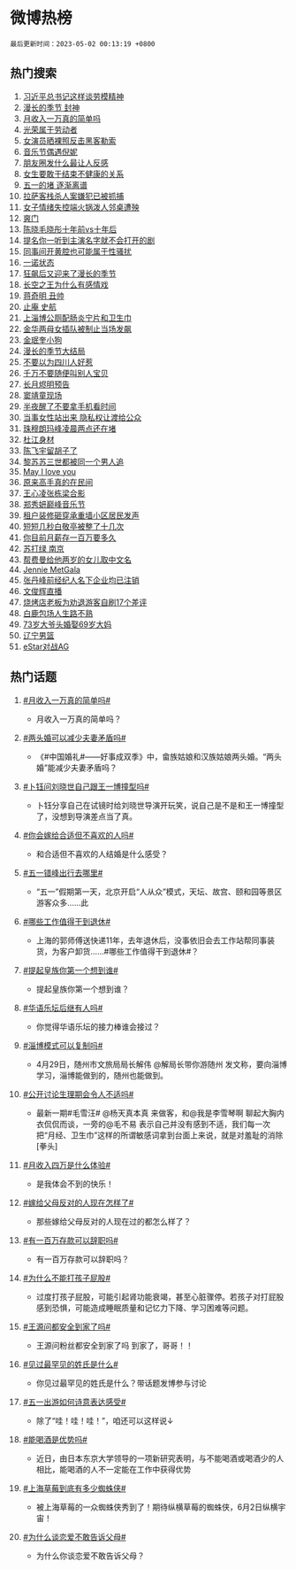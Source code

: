 # 微博热榜

`最后更新时间：2023-05-02 00:13:19 +0800`

## 热门搜索

1. [习近平总书记这样谈劳模精神](https://m.weibo.cn/search?containerid=100103type%3D1%26t%3D10%26q%3D%23%E4%B9%A0%E8%BF%91%E5%B9%B3%E6%80%BB%E4%B9%A6%E8%AE%B0%E8%BF%99%E6%A0%B7%E8%B0%88%E5%8A%B3%E6%A8%A1%E7%B2%BE%E7%A5%9E%23&stream_entry_id=51&isnewpage=1&extparam=seat%3D1%26filter_type%3Drealtimehot%26dgr%3D0%26pos%3D0%26c_type%3D51%26stream_entry_id%3D51%26cate%3D10103%26display_time%3D1682957596%26pre_seqid%3D1682957596638027223158&luicode=10000011&lfid=106003type%253D25%2526t%253D3%2526disable_hot%253D1%2526filter_type%253Drealtimehot)
1. [漫长的季节 封神](https://m.weibo.cn/search?containerid=100103type%3D1%26t%3D10%26q%3D%E6%BC%AB%E9%95%BF%E7%9A%84%E5%AD%A3%E8%8A%82+%E5%B0%81%E7%A5%9E&stream_entry_id=31&isnewpage=1&extparam=seat%3D1%26pos%3D0%26filter_type%3Drealtimehot%26lcate%3D5001%26stream_entry_id%3D31%26q%3D%25E6%25BC%25AB%25E9%2595%25BF%25E7%259A%2584%25E5%25AD%25A3%25E8%258A%2582%2520%25E5%25B0%2581%25E7%25A5%259E%26dgr%3D0%26band_rank%3D1%26flag%3D16%26c_type%3D31%26realpos%3D1%26cate%3D5001%26display_time%3D1682957596%26pre_seqid%3D1682957596638027223158&luicode=10000011&lfid=106003type%253D25%2526t%253D3%2526disable_hot%253D1%2526filter_type%253Drealtimehot)
1. [月收入一万真的简单吗](https://m.weibo.cn/search?containerid=100103type%3D1%26t%3D10%26q%3D%23%E6%9C%88%E6%94%B6%E5%85%A5%E4%B8%80%E4%B8%87%E7%9C%9F%E7%9A%84%E7%AE%80%E5%8D%95%E5%90%97%23&stream_entry_id=31&isnewpage=1&extparam=seat%3D1%26pos%3D1%26filter_type%3Drealtimehot%26lcate%3D5001%26stream_entry_id%3D31%26q%3D%2523%25E6%259C%2588%25E6%2594%25B6%25E5%2585%25A5%25E4%25B8%2580%25E4%25B8%2587%25E7%259C%259F%25E7%259A%2584%25E7%25AE%2580%25E5%258D%2595%25E5%2590%2597%2523%26dgr%3D0%26band_rank%3D2%26flag%3D2%26c_type%3D31%26realpos%3D2%26cate%3D5001%26display_time%3D1682957596%26pre_seqid%3D1682957596638027223158&luicode=10000011&lfid=106003type%253D25%2526t%253D3%2526disable_hot%253D1%2526filter_type%253Drealtimehot)
1. [光荣属于劳动者](https://m.weibo.cn/search?containerid=100103type%3D1%26t%3D10%26q%3D%23%E5%85%89%E8%8D%A3%E5%B1%9E%E4%BA%8E%E5%8A%B3%E5%8A%A8%E8%80%85%23&stream_entry_id=31&isnewpage=1&extparam=seat%3D1%26pos%3D2%26filter_type%3Drealtimehot%26lcate%3D5001%26stream_entry_id%3D31%26q%3D%2523%25E5%2585%2589%25E8%258D%25A3%25E5%25B1%259E%25E4%25BA%258E%25E5%258A%25B3%25E5%258A%25A8%25E8%2580%2585%2523%26dgr%3D0%26band_rank%3D3%26flag%3D0%26c_type%3D31%26realpos%3D3%26cate%3D5001%26display_time%3D1682957596%26pre_seqid%3D1682957596638027223158&luicode=10000011&lfid=106003type%253D25%2526t%253D3%2526disable_hot%253D1%2526filter_type%253Drealtimehot)
1. [女演员晒裸照反击黑客勒索](https://m.weibo.cn/search?containerid=100103type%3D1%26t%3D10%26q%3D%23%E5%A5%B3%E6%BC%94%E5%91%98%E6%99%92%E8%A3%B8%E7%85%A7%E5%8F%8D%E5%87%BB%E9%BB%91%E5%AE%A2%E5%8B%92%E7%B4%A2%23&stream_entry_id=31&isnewpage=1&extparam=seat%3D1%26pos%3D3%26filter_type%3Drealtimehot%26lcate%3D5001%26stream_entry_id%3D31%26q%3D%2523%25E5%25A5%25B3%25E6%25BC%2594%25E5%2591%2598%25E6%2599%2592%25E8%25A3%25B8%25E7%2585%25A7%25E5%258F%258D%25E5%2587%25BB%25E9%25BB%2591%25E5%25AE%25A2%25E5%258B%2592%25E7%25B4%25A2%2523%26dgr%3D0%26band_rank%3D4%26flag%3D16%26c_type%3D31%26realpos%3D4%26cate%3D5001%26display_time%3D1682957596%26pre_seqid%3D1682957596638027223158&luicode=10000011&lfid=106003type%253D25%2526t%253D3%2526disable_hot%253D1%2526filter_type%253Drealtimehot)
1. [音乐节偶遇倪妮](https://m.weibo.cn/search?containerid=100103type%3D1%26t%3D10%26q%3D%E9%9F%B3%E4%B9%90%E8%8A%82%E5%81%B6%E9%81%87%E5%80%AA%E5%A6%AE&stream_entry_id=31&isnewpage=1&extparam=seat%3D1%26pos%3D4%26filter_type%3Drealtimehot%26lcate%3D5001%26stream_entry_id%3D31%26q%3D%25E9%259F%25B3%25E4%25B9%2590%25E8%258A%2582%25E5%2581%25B6%25E9%2581%2587%25E5%2580%25AA%25E5%25A6%25AE%26dgr%3D0%26band_rank%3D5%26flag%3D1%26c_type%3D31%26realpos%3D5%26cate%3D5001%26display_time%3D1682957596%26pre_seqid%3D1682957596638027223158&luicode=10000011&lfid=106003type%253D25%2526t%253D3%2526disable_hot%253D1%2526filter_type%253Drealtimehot)
1. [朋友圈发什么最让人反感](https://m.weibo.cn/search?containerid=100103type%3D1%26t%3D10%26q%3D%23%E6%9C%8B%E5%8F%8B%E5%9C%88%E5%8F%91%E4%BB%80%E4%B9%88%E6%9C%80%E8%AE%A9%E4%BA%BA%E5%8F%8D%E6%84%9F%23&stream_entry_id=31&isnewpage=1&extparam=seat%3D1%26pos%3D5%26filter_type%3Drealtimehot%26lcate%3D5001%26stream_entry_id%3D31%26q%3D%2523%25E6%259C%258B%25E5%258F%258B%25E5%259C%2588%25E5%258F%2591%25E4%25BB%2580%25E4%25B9%2588%25E6%259C%2580%25E8%25AE%25A9%25E4%25BA%25BA%25E5%258F%258D%25E6%2584%259F%2523%26dgr%3D0%26band_rank%3D6%26flag%3D0%26c_type%3D31%26realpos%3D6%26cate%3D5001%26display_time%3D1682957596%26pre_seqid%3D1682957596638027223158&luicode=10000011&lfid=106003type%253D25%2526t%253D3%2526disable_hot%253D1%2526filter_type%253Drealtimehot)
1. [女生要敢于结束不健康的关系](https://m.weibo.cn/search?containerid=100103type%3D1%26t%3D10%26q%3D%23%E5%A5%B3%E7%94%9F%E8%A6%81%E6%95%A2%E4%BA%8E%E7%BB%93%E6%9D%9F%E4%B8%8D%E5%81%A5%E5%BA%B7%E7%9A%84%E5%85%B3%E7%B3%BB%23&stream_entry_id=31&isnewpage=1&extparam=seat%3D1%26pos%3D6%26filter_type%3Drealtimehot%26lcate%3D5001%26stream_entry_id%3D31%26q%3D%2523%25E5%25A5%25B3%25E7%2594%259F%25E8%25A6%2581%25E6%2595%25A2%25E4%25BA%258E%25E7%25BB%2593%25E6%259D%259F%25E4%25B8%258D%25E5%2581%25A5%25E5%25BA%25B7%25E7%259A%2584%25E5%2585%25B3%25E7%25B3%25BB%2523%26dgr%3D0%26band_rank%3D7%26flag%3D0%26c_type%3D31%26realpos%3D7%26cate%3D5001%26display_time%3D1682957596%26pre_seqid%3D1682957596638027223158&luicode=10000011&lfid=106003type%253D25%2526t%253D3%2526disable_hot%253D1%2526filter_type%253Drealtimehot)
1. [五一的堵 逐渐离谱](https://m.weibo.cn/search?containerid=100103type%3D1%26t%3D10%26q%3D%E4%BA%94%E4%B8%80%E7%9A%84%E5%A0%B5+%E9%80%90%E6%B8%90%E7%A6%BB%E8%B0%B1&stream_entry_id=31&isnewpage=1&extparam=seat%3D1%26pos%3D7%26filter_type%3Drealtimehot%26lcate%3D5001%26stream_entry_id%3D31%26q%3D%25E4%25BA%2594%25E4%25B8%2580%25E7%259A%2584%25E5%25A0%25B5%2520%25E9%2580%2590%25E6%25B8%2590%25E7%25A6%25BB%25E8%25B0%25B1%26dgr%3D0%26band_rank%3D8%26flag%3D0%26c_type%3D31%26realpos%3D8%26cate%3D5001%26display_time%3D1682957596%26pre_seqid%3D1682957596638027223158&luicode=10000011&lfid=106003type%253D25%2526t%253D3%2526disable_hot%253D1%2526filter_type%253Drealtimehot)
1. [拉萨客栈杀人案嫌犯已被抓捕](https://m.weibo.cn/search?containerid=100103type%3D1%26t%3D10%26q%3D%23%E6%8B%89%E8%90%A8%E5%AE%A2%E6%A0%88%E6%9D%80%E4%BA%BA%E6%A1%88%E5%AB%8C%E7%8A%AF%E5%B7%B2%E8%A2%AB%E6%8A%93%E6%8D%95%23&stream_entry_id=31&isnewpage=1&extparam=seat%3D1%26pos%3D8%26filter_type%3Drealtimehot%26lcate%3D5001%26stream_entry_id%3D31%26q%3D%2523%25E6%258B%2589%25E8%2590%25A8%25E5%25AE%25A2%25E6%25A0%2588%25E6%259D%2580%25E4%25BA%25BA%25E6%25A1%2588%25E5%25AB%258C%25E7%258A%25AF%25E5%25B7%25B2%25E8%25A2%25AB%25E6%258A%2593%25E6%258D%2595%2523%26dgr%3D0%26band_rank%3D9%26flag%3D0%26c_type%3D31%26realpos%3D9%26cate%3D5001%26display_time%3D1682957596%26pre_seqid%3D1682957596638027223158&luicode=10000011&lfid=106003type%253D25%2526t%253D3%2526disable_hot%253D1%2526filter_type%253Drealtimehot)
1. [女子情绪失控端火锅泼人邻桌遭殃](https://m.weibo.cn/search?containerid=100103type%3D1%26t%3D10%26q%3D%23%E5%A5%B3%E5%AD%90%E6%83%85%E7%BB%AA%E5%A4%B1%E6%8E%A7%E7%AB%AF%E7%81%AB%E9%94%85%E6%B3%BC%E4%BA%BA%E9%82%BB%E6%A1%8C%E9%81%AD%E6%AE%83%23&stream_entry_id=31&isnewpage=1&extparam=seat%3D1%26pos%3D9%26filter_type%3Drealtimehot%26lcate%3D5001%26stream_entry_id%3D31%26q%3D%2523%25E5%25A5%25B3%25E5%25AD%2590%25E6%2583%2585%25E7%25BB%25AA%25E5%25A4%25B1%25E6%258E%25A7%25E7%25AB%25AF%25E7%2581%25AB%25E9%2594%2585%25E6%25B3%25BC%25E4%25BA%25BA%25E9%2582%25BB%25E6%25A1%258C%25E9%2581%25AD%25E6%25AE%2583%2523%26dgr%3D0%26band_rank%3D10%26flag%3D0%26c_type%3D31%26realpos%3D10%26cate%3D5001%26display_time%3D1682957596%26pre_seqid%3D1682957596638027223158&luicode=10000011&lfid=106003type%253D25%2526t%253D3%2526disable_hot%253D1%2526filter_type%253Drealtimehot)
1. [爽门](https://m.weibo.cn/search?containerid=100103type%3D1%26t%3D10%26q%3D%E7%88%BD%E9%97%A8&stream_entry_id=31&isnewpage=1&extparam=seat%3D1%26pos%3D10%26filter_type%3Drealtimehot%26lcate%3D5001%26stream_entry_id%3D31%26q%3D%25E7%2588%25BD%25E9%2597%25A8%26dgr%3D0%26band_rank%3D11%26flag%3D2%26c_type%3D31%26realpos%3D11%26cate%3D5001%26display_time%3D1682957596%26pre_seqid%3D1682957596638027223158&luicode=10000011&lfid=106003type%253D25%2526t%253D3%2526disable_hot%253D1%2526filter_type%253Drealtimehot)
1. [陈晓毛晓彤十年前vs十年后](https://m.weibo.cn/search?containerid=100103type%3D1%26t%3D10%26q%3D%23%E9%99%88%E6%99%93%E6%AF%9B%E6%99%93%E5%BD%A4%E5%8D%81%E5%B9%B4%E5%89%8Dvs%E5%8D%81%E5%B9%B4%E5%90%8E%23&stream_entry_id=31&isnewpage=1&extparam=seat%3D1%26pos%3D11%26filter_type%3Drealtimehot%26lcate%3D5001%26stream_entry_id%3D31%26q%3D%2523%25E9%2599%2588%25E6%2599%2593%25E6%25AF%259B%25E6%2599%2593%25E5%25BD%25A4%25E5%258D%2581%25E5%25B9%25B4%25E5%2589%258Dvs%25E5%258D%2581%25E5%25B9%25B4%25E5%2590%258E%2523%26dgr%3D0%26band_rank%3D12%26flag%3D2%26c_type%3D31%26realpos%3D12%26cate%3D5001%26display_time%3D1682957596%26pre_seqid%3D1682957596638027223158&luicode=10000011&lfid=106003type%253D25%2526t%253D3%2526disable_hot%253D1%2526filter_type%253Drealtimehot)
1. [提名你一听到主演名字就不会打开的剧](https://m.weibo.cn/search?containerid=100103type%3D1%26t%3D10%26q%3D%23%E6%8F%90%E5%90%8D%E4%BD%A0%E4%B8%80%E5%90%AC%E5%88%B0%E4%B8%BB%E6%BC%94%E5%90%8D%E5%AD%97%E5%B0%B1%E4%B8%8D%E4%BC%9A%E6%89%93%E5%BC%80%E7%9A%84%E5%89%A7%23&stream_entry_id=31&isnewpage=1&extparam=seat%3D1%26pos%3D12%26filter_type%3Drealtimehot%26lcate%3D5001%26stream_entry_id%3D31%26q%3D%2523%25E6%258F%2590%25E5%2590%258D%25E4%25BD%25A0%25E4%25B8%2580%25E5%2590%25AC%25E5%2588%25B0%25E4%25B8%25BB%25E6%25BC%2594%25E5%2590%258D%25E5%25AD%2597%25E5%25B0%25B1%25E4%25B8%258D%25E4%25BC%259A%25E6%2589%2593%25E5%25BC%2580%25E7%259A%2584%25E5%2589%25A7%2523%26dgr%3D0%26band_rank%3D13%26flag%3D0%26c_type%3D31%26realpos%3D13%26cate%3D5001%26display_time%3D1682957596%26pre_seqid%3D1682957596638027223158&luicode=10000011&lfid=106003type%253D25%2526t%253D3%2526disable_hot%253D1%2526filter_type%253Drealtimehot)
1. [同事间开黄腔也可能属于性骚扰](https://m.weibo.cn/search?containerid=100103type%3D1%26t%3D10%26q%3D%23%E5%90%8C%E4%BA%8B%E9%97%B4%E5%BC%80%E9%BB%84%E8%85%94%E4%B9%9F%E5%8F%AF%E8%83%BD%E5%B1%9E%E4%BA%8E%E6%80%A7%E9%AA%9A%E6%89%B0%23&stream_entry_id=31&isnewpage=1&extparam=seat%3D1%26pos%3D13%26filter_type%3Drealtimehot%26lcate%3D5001%26stream_entry_id%3D31%26q%3D%2523%25E5%2590%258C%25E4%25BA%258B%25E9%2597%25B4%25E5%25BC%2580%25E9%25BB%2584%25E8%2585%2594%25E4%25B9%259F%25E5%258F%25AF%25E8%2583%25BD%25E5%25B1%259E%25E4%25BA%258E%25E6%2580%25A7%25E9%25AA%259A%25E6%2589%25B0%2523%26dgr%3D0%26band_rank%3D14%26flag%3D1%26c_type%3D31%26realpos%3D14%26cate%3D5001%26display_time%3D1682957596%26pre_seqid%3D1682957596638027223158&luicode=10000011&lfid=106003type%253D25%2526t%253D3%2526disable_hot%253D1%2526filter_type%253Drealtimehot)
1. [一诺状态](https://m.weibo.cn/search?containerid=100103type%3D1%26t%3D10%26q%3D%E4%B8%80%E8%AF%BA%E7%8A%B6%E6%80%81&stream_entry_id=31&isnewpage=1&extparam=seat%3D1%26pos%3D14%26filter_type%3Drealtimehot%26lcate%3D5001%26stream_entry_id%3D31%26q%3D%25E4%25B8%2580%25E8%25AF%25BA%25E7%258A%25B6%25E6%2580%2581%26dgr%3D0%26band_rank%3D15%26flag%3D1%26c_type%3D31%26realpos%3D15%26cate%3D5001%26display_time%3D1682957596%26pre_seqid%3D1682957596638027223158&luicode=10000011&lfid=106003type%253D25%2526t%253D3%2526disable_hot%253D1%2526filter_type%253Drealtimehot)
1. [狂飙后又迎来了漫长的季节](https://m.weibo.cn/search?containerid=100103type%3D1%26t%3D10%26q%3D%E7%8B%82%E9%A3%99%E5%90%8E%E5%8F%88%E8%BF%8E%E6%9D%A5%E4%BA%86%E6%BC%AB%E9%95%BF%E7%9A%84%E5%AD%A3%E8%8A%82&stream_entry_id=31&isnewpage=1&extparam=seat%3D1%26pos%3D15%26filter_type%3Drealtimehot%26lcate%3D5001%26stream_entry_id%3D31%26q%3D%25E7%258B%2582%25E9%25A3%2599%25E5%2590%258E%25E5%258F%2588%25E8%25BF%258E%25E6%259D%25A5%25E4%25BA%2586%25E6%25BC%25AB%25E9%2595%25BF%25E7%259A%2584%25E5%25AD%25A3%25E8%258A%2582%26dgr%3D0%26band_rank%3D16%26flag%3D0%26c_type%3D31%26realpos%3D16%26cate%3D5001%26display_time%3D1682957596%26pre_seqid%3D1682957596638027223158&luicode=10000011&lfid=106003type%253D25%2526t%253D3%2526disable_hot%253D1%2526filter_type%253Drealtimehot)
1. [长空之王为什么有感情戏](https://m.weibo.cn/search?containerid=100103type%3D1%26t%3D10%26q%3D%E9%95%BF%E7%A9%BA%E4%B9%8B%E7%8E%8B%E4%B8%BA%E4%BB%80%E4%B9%88%E6%9C%89%E6%84%9F%E6%83%85%E6%88%8F&stream_entry_id=31&isnewpage=1&extparam=seat%3D1%26pos%3D16%26filter_type%3Drealtimehot%26lcate%3D5001%26stream_entry_id%3D31%26q%3D%25E9%2595%25BF%25E7%25A9%25BA%25E4%25B9%258B%25E7%258E%258B%25E4%25B8%25BA%25E4%25BB%2580%25E4%25B9%2588%25E6%259C%2589%25E6%2584%259F%25E6%2583%2585%25E6%2588%258F%26dgr%3D0%26band_rank%3D17%26flag%3D1%26c_type%3D31%26realpos%3D17%26cate%3D5001%26display_time%3D1682957596%26pre_seqid%3D1682957596638027223158&luicode=10000011&lfid=106003type%253D25%2526t%253D3%2526disable_hot%253D1%2526filter_type%253Drealtimehot)
1. [蒋奇明 丑帅](https://m.weibo.cn/search?containerid=100103type%3D1%26t%3D10%26q%3D%E8%92%8B%E5%A5%87%E6%98%8E+%E4%B8%91%E5%B8%85&stream_entry_id=31&isnewpage=1&extparam=seat%3D1%26pos%3D17%26filter_type%3Drealtimehot%26lcate%3D5001%26stream_entry_id%3D31%26q%3D%25E8%2592%258B%25E5%25A5%2587%25E6%2598%258E%2520%25E4%25B8%2591%25E5%25B8%2585%26dgr%3D0%26band_rank%3D18%26flag%3D0%26c_type%3D31%26realpos%3D18%26cate%3D5001%26display_time%3D1682957596%26pre_seqid%3D1682957596638027223158&luicode=10000011&lfid=106003type%253D25%2526t%253D3%2526disable_hot%253D1%2526filter_type%253Drealtimehot)
1. [止庵 史航](https://m.weibo.cn/search?containerid=100103type%3D1%26t%3D10%26q%3D%E6%AD%A2%E5%BA%B5+%E5%8F%B2%E8%88%AA&stream_entry_id=31&isnewpage=1&extparam=seat%3D1%26pos%3D18%26filter_type%3Drealtimehot%26lcate%3D5001%26stream_entry_id%3D31%26q%3D%25E6%25AD%25A2%25E5%25BA%25B5%2520%25E5%258F%25B2%25E8%2588%25AA%26dgr%3D0%26band_rank%3D19%26flag%3D1%26c_type%3D31%26realpos%3D19%26cate%3D5001%26display_time%3D1682957596%26pre_seqid%3D1682957596638027223158&luicode=10000011&lfid=106003type%253D25%2526t%253D3%2526disable_hot%253D1%2526filter_type%253Drealtimehot)
1. [上淄博公厕配肠炎宁片和卫生巾](https://m.weibo.cn/search?containerid=100103type%3D1%26t%3D10%26q%3D%23%E4%B8%8A%E6%B7%84%E5%8D%9A%E5%85%AC%E5%8E%95%E9%85%8D%E8%82%A0%E7%82%8E%E5%AE%81%E7%89%87%E5%92%8C%E5%8D%AB%E7%94%9F%E5%B7%BE%23&stream_entry_id=31&isnewpage=1&extparam=seat%3D1%26pos%3D19%26filter_type%3Drealtimehot%26lcate%3D5001%26stream_entry_id%3D31%26q%3D%2523%25E4%25B8%258A%25E6%25B7%2584%25E5%258D%259A%25E5%2585%25AC%25E5%258E%2595%25E9%2585%258D%25E8%2582%25A0%25E7%2582%258E%25E5%25AE%2581%25E7%2589%2587%25E5%2592%258C%25E5%258D%25AB%25E7%2594%259F%25E5%25B7%25BE%2523%26dgr%3D0%26band_rank%3D20%26flag%3D0%26c_type%3D31%26realpos%3D20%26cate%3D5001%26display_time%3D1682957596%26pre_seqid%3D1682957596638027223158&luicode=10000011&lfid=106003type%253D25%2526t%253D3%2526disable_hot%253D1%2526filter_type%253Drealtimehot)
1. [金华两母女插队被制止当场发飙](https://m.weibo.cn/search?containerid=100103type%3D1%26t%3D10%26q%3D%23%E9%87%91%E5%8D%8E%E4%B8%A4%E6%AF%8D%E5%A5%B3%E6%8F%92%E9%98%9F%E8%A2%AB%E5%88%B6%E6%AD%A2%E5%BD%93%E5%9C%BA%E5%8F%91%E9%A3%99%23&stream_entry_id=31&isnewpage=1&extparam=seat%3D1%26pos%3D20%26filter_type%3Drealtimehot%26lcate%3D5001%26stream_entry_id%3D31%26q%3D%2523%25E9%2587%2591%25E5%258D%258E%25E4%25B8%25A4%25E6%25AF%258D%25E5%25A5%25B3%25E6%258F%2592%25E9%2598%259F%25E8%25A2%25AB%25E5%2588%25B6%25E6%25AD%25A2%25E5%25BD%2593%25E5%259C%25BA%25E5%258F%2591%25E9%25A3%2599%2523%26dgr%3D0%26band_rank%3D21%26flag%3D2%26c_type%3D31%26realpos%3D21%26cate%3D5001%26display_time%3D1682957596%26pre_seqid%3D1682957596638027223158&luicode=10000011&lfid=106003type%253D25%2526t%253D3%2526disable_hot%253D1%2526filter_type%253Drealtimehot)
1. [金珉奎小狗](https://m.weibo.cn/search?containerid=100103type%3D1%26t%3D10%26q%3D%E9%87%91%E7%8F%89%E5%A5%8E%E5%B0%8F%E7%8B%97&stream_entry_id=31&isnewpage=1&extparam=seat%3D1%26pos%3D21%26filter_type%3Drealtimehot%26lcate%3D5001%26stream_entry_id%3D31%26q%3D%25E9%2587%2591%25E7%258F%2589%25E5%25A5%258E%25E5%25B0%258F%25E7%258B%2597%26dgr%3D0%26band_rank%3D22%26flag%3D0%26c_type%3D31%26realpos%3D22%26cate%3D5001%26display_time%3D1682957596%26pre_seqid%3D1682957596638027223158&luicode=10000011&lfid=106003type%253D25%2526t%253D3%2526disable_hot%253D1%2526filter_type%253Drealtimehot)
1. [漫长的季节大结局](https://m.weibo.cn/search?containerid=100103type%3D1%26t%3D10%26q%3D%23%E6%BC%AB%E9%95%BF%E7%9A%84%E5%AD%A3%E8%8A%82%E5%A4%A7%E7%BB%93%E5%B1%80%23&stream_entry_id=31&isnewpage=1&extparam=seat%3D1%26pos%3D22%26filter_type%3Drealtimehot%26lcate%3D5001%26stream_entry_id%3D31%26q%3D%2523%25E6%25BC%25AB%25E9%2595%25BF%25E7%259A%2584%25E5%25AD%25A3%25E8%258A%2582%25E5%25A4%25A7%25E7%25BB%2593%25E5%25B1%2580%2523%26dgr%3D0%26band_rank%3D23%26flag%3D0%26c_type%3D31%26realpos%3D23%26cate%3D5001%26display_time%3D1682957596%26pre_seqid%3D1682957596638027223158&luicode=10000011&lfid=106003type%253D25%2526t%253D3%2526disable_hot%253D1%2526filter_type%253Drealtimehot)
1. [不要以为四川人好惹](https://m.weibo.cn/search?containerid=100103type%3D1%26t%3D10%26q%3D%23%E4%B8%8D%E8%A6%81%E4%BB%A5%E4%B8%BA%E5%9B%9B%E5%B7%9D%E4%BA%BA%E5%A5%BD%E6%83%B9%23&stream_entry_id=31&isnewpage=1&extparam=seat%3D1%26pos%3D23%26filter_type%3Drealtimehot%26lcate%3D5001%26stream_entry_id%3D31%26q%3D%2523%25E4%25B8%258D%25E8%25A6%2581%25E4%25BB%25A5%25E4%25B8%25BA%25E5%259B%259B%25E5%25B7%259D%25E4%25BA%25BA%25E5%25A5%25BD%25E6%2583%25B9%2523%26dgr%3D0%26band_rank%3D24%26flag%3D1%26c_type%3D31%26realpos%3D24%26cate%3D5001%26display_time%3D1682957596%26pre_seqid%3D1682957596638027223158&luicode=10000011&lfid=106003type%253D25%2526t%253D3%2526disable_hot%253D1%2526filter_type%253Drealtimehot)
1. [千万不要随便叫别人宝贝](https://m.weibo.cn/search?containerid=100103type%3D1%26t%3D10%26q%3D%23%E5%8D%83%E4%B8%87%E4%B8%8D%E8%A6%81%E9%9A%8F%E4%BE%BF%E5%8F%AB%E5%88%AB%E4%BA%BA%E5%AE%9D%E8%B4%9D%23&stream_entry_id=31&isnewpage=1&extparam=seat%3D1%26pos%3D24%26filter_type%3Drealtimehot%26lcate%3D5001%26stream_entry_id%3D31%26q%3D%2523%25E5%258D%2583%25E4%25B8%2587%25E4%25B8%258D%25E8%25A6%2581%25E9%259A%258F%25E4%25BE%25BF%25E5%258F%25AB%25E5%2588%25AB%25E4%25BA%25BA%25E5%25AE%259D%25E8%25B4%259D%2523%26dgr%3D0%26band_rank%3D25%26flag%3D0%26c_type%3D31%26realpos%3D25%26cate%3D5001%26display_time%3D1682957596%26pre_seqid%3D1682957596638027223158&luicode=10000011&lfid=106003type%253D25%2526t%253D3%2526disable_hot%253D1%2526filter_type%253Drealtimehot)
1. [长月烬明预告](https://m.weibo.cn/search?containerid=100103type%3D1%26t%3D10%26q%3D%E9%95%BF%E6%9C%88%E7%83%AC%E6%98%8E%E9%A2%84%E5%91%8A&stream_entry_id=31&isnewpage=1&extparam=seat%3D1%26pos%3D25%26filter_type%3Drealtimehot%26lcate%3D5001%26stream_entry_id%3D31%26q%3D%25E9%2595%25BF%25E6%259C%2588%25E7%2583%25AC%25E6%2598%258E%25E9%25A2%2584%25E5%2591%258A%26dgr%3D0%26band_rank%3D26%26flag%3D0%26c_type%3D31%26realpos%3D26%26cate%3D5001%26display_time%3D1682957596%26pre_seqid%3D1682957596638027223158&luicode=10000011&lfid=106003type%253D25%2526t%253D3%2526disable_hot%253D1%2526filter_type%253Drealtimehot)
1. [窦靖童现场](https://m.weibo.cn/search?containerid=100103type%3D1%26t%3D10%26q%3D%E7%AA%A6%E9%9D%96%E7%AB%A5%E7%8E%B0%E5%9C%BA&stream_entry_id=31&isnewpage=1&extparam=seat%3D1%26pos%3D26%26filter_type%3Drealtimehot%26lcate%3D5001%26stream_entry_id%3D31%26q%3D%25E7%25AA%25A6%25E9%259D%2596%25E7%25AB%25A5%25E7%258E%25B0%25E5%259C%25BA%26dgr%3D0%26band_rank%3D27%26flag%3D1%26c_type%3D31%26realpos%3D27%26cate%3D5001%26display_time%3D1682957596%26pre_seqid%3D1682957596638027223158&luicode=10000011&lfid=106003type%253D25%2526t%253D3%2526disable_hot%253D1%2526filter_type%253Drealtimehot)
1. [半夜醒了不要拿手机看时间](https://m.weibo.cn/search?containerid=100103type%3D1%26t%3D10%26q%3D%23%E5%8D%8A%E5%A4%9C%E9%86%92%E4%BA%86%E4%B8%8D%E8%A6%81%E6%8B%BF%E6%89%8B%E6%9C%BA%E7%9C%8B%E6%97%B6%E9%97%B4%23&stream_entry_id=31&isnewpage=1&extparam=seat%3D1%26pos%3D27%26filter_type%3Drealtimehot%26lcate%3D5001%26stream_entry_id%3D31%26q%3D%2523%25E5%258D%258A%25E5%25A4%259C%25E9%2586%2592%25E4%25BA%2586%25E4%25B8%258D%25E8%25A6%2581%25E6%258B%25BF%25E6%2589%258B%25E6%259C%25BA%25E7%259C%258B%25E6%2597%25B6%25E9%2597%25B4%2523%26dgr%3D0%26band_rank%3D28%26flag%3D0%26c_type%3D31%26realpos%3D28%26cate%3D5001%26display_time%3D1682957596%26pre_seqid%3D1682957596638027223158&luicode=10000011&lfid=106003type%253D25%2526t%253D3%2526disable_hot%253D1%2526filter_type%253Drealtimehot)
1. [当事女性站出来 隐私权让渡给公众](https://m.weibo.cn/search?containerid=100103type%3D1%26t%3D10%26q%3D%E5%BD%93%E4%BA%8B%E5%A5%B3%E6%80%A7%E7%AB%99%E5%87%BA%E6%9D%A5+%E9%9A%90%E7%A7%81%E6%9D%83%E8%AE%A9%E6%B8%A1%E7%BB%99%E5%85%AC%E4%BC%97&stream_entry_id=31&isnewpage=1&extparam=seat%3D1%26pos%3D28%26filter_type%3Drealtimehot%26lcate%3D5001%26stream_entry_id%3D31%26q%3D%25E5%25BD%2593%25E4%25BA%258B%25E5%25A5%25B3%25E6%2580%25A7%25E7%25AB%2599%25E5%2587%25BA%25E6%259D%25A5%2520%25E9%259A%2590%25E7%25A7%2581%25E6%259D%2583%25E8%25AE%25A9%25E6%25B8%25A1%25E7%25BB%2599%25E5%2585%25AC%25E4%25BC%2597%26dgr%3D0%26band_rank%3D29%26flag%3D1%26c_type%3D31%26realpos%3D29%26cate%3D5001%26display_time%3D1682957596%26pre_seqid%3D1682957596638027223158&luicode=10000011&lfid=106003type%253D25%2526t%253D3%2526disable_hot%253D1%2526filter_type%253Drealtimehot)
1. [珠穆朗玛峰凌晨两点还在堵](https://m.weibo.cn/search?containerid=100103type%3D1%26t%3D10%26q%3D%E7%8F%A0%E7%A9%86%E6%9C%97%E7%8E%9B%E5%B3%B0%E5%87%8C%E6%99%A8%E4%B8%A4%E7%82%B9%E8%BF%98%E5%9C%A8%E5%A0%B5&stream_entry_id=31&isnewpage=1&extparam=seat%3D1%26pos%3D29%26filter_type%3Drealtimehot%26lcate%3D5001%26stream_entry_id%3D31%26q%3D%25E7%258F%25A0%25E7%25A9%2586%25E6%259C%2597%25E7%258E%259B%25E5%25B3%25B0%25E5%2587%258C%25E6%2599%25A8%25E4%25B8%25A4%25E7%2582%25B9%25E8%25BF%2598%25E5%259C%25A8%25E5%25A0%25B5%26dgr%3D0%26band_rank%3D30%26flag%3D0%26c_type%3D31%26realpos%3D30%26cate%3D5001%26display_time%3D1682957596%26pre_seqid%3D1682957596638027223158&luicode=10000011&lfid=106003type%253D25%2526t%253D3%2526disable_hot%253D1%2526filter_type%253Drealtimehot)
1. [杜江身材](https://m.weibo.cn/search?containerid=100103type%3D1%26t%3D10%26q%3D%E6%9D%9C%E6%B1%9F%E8%BA%AB%E6%9D%90&stream_entry_id=31&isnewpage=1&extparam=seat%3D1%26pos%3D30%26filter_type%3Drealtimehot%26lcate%3D5001%26stream_entry_id%3D31%26q%3D%25E6%259D%259C%25E6%25B1%259F%25E8%25BA%25AB%25E6%259D%2590%26dgr%3D0%26band_rank%3D31%26flag%3D0%26c_type%3D31%26realpos%3D31%26cate%3D5001%26display_time%3D1682957596%26pre_seqid%3D1682957596638027223158&luicode=10000011&lfid=106003type%253D25%2526t%253D3%2526disable_hot%253D1%2526filter_type%253Drealtimehot)
1. [陈飞宇留胡子了](https://m.weibo.cn/search?containerid=100103type%3D1%26t%3D10%26q%3D%23%E9%99%88%E9%A3%9E%E5%AE%87%E7%95%99%E8%83%A1%E5%AD%90%E4%BA%86%23&stream_entry_id=31&isnewpage=1&extparam=seat%3D1%26pos%3D31%26filter_type%3Drealtimehot%26lcate%3D5001%26stream_entry_id%3D31%26q%3D%2523%25E9%2599%2588%25E9%25A3%259E%25E5%25AE%2587%25E7%2595%2599%25E8%2583%25A1%25E5%25AD%2590%25E4%25BA%2586%2523%26dgr%3D0%26band_rank%3D32%26flag%3D1%26c_type%3D31%26realpos%3D32%26cate%3D5001%26display_time%3D1682957596%26pre_seqid%3D1682957596638027223158&luicode=10000011&lfid=106003type%253D25%2526t%253D3%2526disable_hot%253D1%2526filter_type%253Drealtimehot)
1. [黎苏苏三世都被同一个男人追](https://m.weibo.cn/search?containerid=100103type%3D1%26t%3D10%26q%3D%23%E9%BB%8E%E8%8B%8F%E8%8B%8F%E4%B8%89%E4%B8%96%E9%83%BD%E8%A2%AB%E5%90%8C%E4%B8%80%E4%B8%AA%E7%94%B7%E4%BA%BA%E8%BF%BD%23&stream_entry_id=31&isnewpage=1&extparam=seat%3D1%26pos%3D32%26filter_type%3Drealtimehot%26lcate%3D5001%26stream_entry_id%3D31%26q%3D%2523%25E9%25BB%258E%25E8%258B%258F%25E8%258B%258F%25E4%25B8%2589%25E4%25B8%2596%25E9%2583%25BD%25E8%25A2%25AB%25E5%2590%258C%25E4%25B8%2580%25E4%25B8%25AA%25E7%2594%25B7%25E4%25BA%25BA%25E8%25BF%25BD%2523%26dgr%3D0%26band_rank%3D33%26flag%3D0%26c_type%3D31%26realpos%3D33%26cate%3D5001%26display_time%3D1682957596%26pre_seqid%3D1682957596638027223158&luicode=10000011&lfid=106003type%253D25%2526t%253D3%2526disable_hot%253D1%2526filter_type%253Drealtimehot)
1. [May I love you](https://m.weibo.cn/search?containerid=100103type%3D1%26t%3D10%26q%3DMay+I+love+you&stream_entry_id=31&isnewpage=1&extparam=seat%3D1%26pos%3D33%26filter_type%3Drealtimehot%26lcate%3D5001%26stream_entry_id%3D31%26q%3DMay%2520I%2520love%2520you%26dgr%3D0%26band_rank%3D34%26flag%3D0%26c_type%3D31%26realpos%3D34%26cate%3D5001%26display_time%3D1682957596%26pre_seqid%3D1682957596638027223158&luicode=10000011&lfid=106003type%253D25%2526t%253D3%2526disable_hot%253D1%2526filter_type%253Drealtimehot)
1. [原来高手真的在民间](https://m.weibo.cn/search?containerid=100103type%3D1%26t%3D10%26q%3D%E5%8E%9F%E6%9D%A5%E9%AB%98%E6%89%8B%E7%9C%9F%E7%9A%84%E5%9C%A8%E6%B0%91%E9%97%B4&stream_entry_id=31&isnewpage=1&extparam=seat%3D1%26pos%3D34%26filter_type%3Drealtimehot%26lcate%3D5001%26stream_entry_id%3D31%26q%3D%25E5%258E%259F%25E6%259D%25A5%25E9%25AB%2598%25E6%2589%258B%25E7%259C%259F%25E7%259A%2584%25E5%259C%25A8%25E6%25B0%2591%25E9%2597%25B4%26dgr%3D0%26band_rank%3D35%26flag%3D1%26c_type%3D31%26realpos%3D35%26cate%3D5001%26display_time%3D1682957596%26pre_seqid%3D1682957596638027223158&luicode=10000011&lfid=106003type%253D25%2526t%253D3%2526disable_hot%253D1%2526filter_type%253Drealtimehot)
1. [王心凌张栋梁合影](https://m.weibo.cn/search?containerid=100103type%3D1%26t%3D10%26q%3D%23%E7%8E%8B%E5%BF%83%E5%87%8C%E5%BC%A0%E6%A0%8B%E6%A2%81%E5%90%88%E5%BD%B1%23&stream_entry_id=31&isnewpage=1&extparam=seat%3D1%26pos%3D35%26filter_type%3Drealtimehot%26lcate%3D5001%26stream_entry_id%3D31%26q%3D%2523%25E7%258E%258B%25E5%25BF%2583%25E5%2587%258C%25E5%25BC%25A0%25E6%25A0%258B%25E6%25A2%2581%25E5%2590%2588%25E5%25BD%25B1%2523%26dgr%3D0%26band_rank%3D36%26flag%3D0%26c_type%3D31%26realpos%3D36%26cate%3D5001%26display_time%3D1682957596%26pre_seqid%3D1682957596638027223158&luicode=10000011&lfid=106003type%253D25%2526t%253D3%2526disable_hot%253D1%2526filter_type%253Drealtimehot)
1. [郑秀妍巅峰音乐节](https://m.weibo.cn/search?containerid=100103type%3D1%26t%3D10%26q%3D%23%E9%83%91%E7%A7%80%E5%A6%8D%E5%B7%85%E5%B3%B0%E9%9F%B3%E4%B9%90%E8%8A%82%23&stream_entry_id=31&isnewpage=1&extparam=seat%3D1%26pos%3D36%26filter_type%3Drealtimehot%26lcate%3D5001%26stream_entry_id%3D31%26q%3D%2523%25E9%2583%2591%25E7%25A7%2580%25E5%25A6%258D%25E5%25B7%2585%25E5%25B3%25B0%25E9%259F%25B3%25E4%25B9%2590%25E8%258A%2582%2523%26dgr%3D0%26band_rank%3D37%26flag%3D1%26c_type%3D31%26realpos%3D37%26cate%3D5001%26display_time%3D1682957596%26pre_seqid%3D1682957596638027223158&luicode=10000011&lfid=106003type%253D25%2526t%253D3%2526disable_hot%253D1%2526filter_type%253Drealtimehot)
1. [租户装修砸穿承重墙小区居民发声](https://m.weibo.cn/search?containerid=100103type%3D1%26t%3D10%26q%3D%23%E7%A7%9F%E6%88%B7%E8%A3%85%E4%BF%AE%E7%A0%B8%E7%A9%BF%E6%89%BF%E9%87%8D%E5%A2%99%E5%B0%8F%E5%8C%BA%E5%B1%85%E6%B0%91%E5%8F%91%E5%A3%B0%23&stream_entry_id=31&isnewpage=1&extparam=seat%3D1%26pos%3D37%26filter_type%3Drealtimehot%26lcate%3D5001%26stream_entry_id%3D31%26q%3D%2523%25E7%25A7%259F%25E6%2588%25B7%25E8%25A3%2585%25E4%25BF%25AE%25E7%25A0%25B8%25E7%25A9%25BF%25E6%2589%25BF%25E9%2587%258D%25E5%25A2%2599%25E5%25B0%258F%25E5%258C%25BA%25E5%25B1%2585%25E6%25B0%2591%25E5%258F%2591%25E5%25A3%25B0%2523%26dgr%3D0%26band_rank%3D38%26flag%3D0%26c_type%3D31%26realpos%3D38%26cate%3D5001%26display_time%3D1682957596%26pre_seqid%3D1682957596638027223158&luicode=10000011&lfid=106003type%253D25%2526t%253D3%2526disable_hot%253D1%2526filter_type%253Drealtimehot)
1. [短短几秒白敬亭被整了十几次](https://m.weibo.cn/search?containerid=100103type%3D1%26t%3D10%26q%3D%E7%9F%AD%E7%9F%AD%E5%87%A0%E7%A7%92%E7%99%BD%E6%95%AC%E4%BA%AD%E8%A2%AB%E6%95%B4%E4%BA%86%E5%8D%81%E5%87%A0%E6%AC%A1&stream_entry_id=31&isnewpage=1&extparam=seat%3D1%26pos%3D38%26filter_type%3Drealtimehot%26lcate%3D5001%26stream_entry_id%3D31%26q%3D%25E7%259F%25AD%25E7%259F%25AD%25E5%2587%25A0%25E7%25A7%2592%25E7%2599%25BD%25E6%2595%25AC%25E4%25BA%25AD%25E8%25A2%25AB%25E6%2595%25B4%25E4%25BA%2586%25E5%258D%2581%25E5%2587%25A0%25E6%25AC%25A1%26dgr%3D0%26band_rank%3D39%26flag%3D0%26c_type%3D31%26realpos%3D39%26cate%3D5001%26display_time%3D1682957596%26pre_seqid%3D1682957596638027223158&luicode=10000011&lfid=106003type%253D25%2526t%253D3%2526disable_hot%253D1%2526filter_type%253Drealtimehot)
1. [你目前月薪存一百万要多久](https://m.weibo.cn/search?containerid=100103type%3D1%26t%3D10%26q%3D%23%E4%BD%A0%E7%9B%AE%E5%89%8D%E6%9C%88%E8%96%AA%E5%AD%98%E4%B8%80%E7%99%BE%E4%B8%87%E8%A6%81%E5%A4%9A%E4%B9%85%23&stream_entry_id=31&isnewpage=1&extparam=seat%3D1%26pos%3D39%26filter_type%3Drealtimehot%26lcate%3D5001%26stream_entry_id%3D31%26q%3D%2523%25E4%25BD%25A0%25E7%259B%25AE%25E5%2589%258D%25E6%259C%2588%25E8%2596%25AA%25E5%25AD%2598%25E4%25B8%2580%25E7%2599%25BE%25E4%25B8%2587%25E8%25A6%2581%25E5%25A4%259A%25E4%25B9%2585%2523%26dgr%3D0%26band_rank%3D40%26flag%3D0%26c_type%3D31%26realpos%3D40%26cate%3D5001%26display_time%3D1682957596%26pre_seqid%3D1682957596638027223158&luicode=10000011&lfid=106003type%253D25%2526t%253D3%2526disable_hot%253D1%2526filter_type%253Drealtimehot)
1. [苏打绿 南京](https://m.weibo.cn/search?containerid=100103type%3D1%26t%3D10%26q%3D%E8%8B%8F%E6%89%93%E7%BB%BF+%E5%8D%97%E4%BA%AC&stream_entry_id=31&isnewpage=1&extparam=seat%3D1%26pos%3D40%26filter_type%3Drealtimehot%26lcate%3D5001%26stream_entry_id%3D31%26q%3D%25E8%258B%258F%25E6%2589%2593%25E7%25BB%25BF%2520%25E5%258D%2597%25E4%25BA%25AC%26dgr%3D0%26band_rank%3D41%26flag%3D0%26c_type%3D31%26realpos%3D41%26cate%3D5001%26display_time%3D1682957596%26pre_seqid%3D1682957596638027223158&luicode=10000011&lfid=106003type%253D25%2526t%253D3%2526disable_hot%253D1%2526filter_type%253Drealtimehot)
1. [帮费曼给他两岁的女儿取中文名](https://m.weibo.cn/search?containerid=100103type%3D1%26t%3D10%26q%3D%23%E5%B8%AE%E8%B4%B9%E6%9B%BC%E7%BB%99%E4%BB%96%E4%B8%A4%E5%B2%81%E7%9A%84%E5%A5%B3%E5%84%BF%E5%8F%96%E4%B8%AD%E6%96%87%E5%90%8D%23&stream_entry_id=31&isnewpage=1&extparam=seat%3D1%26pos%3D41%26filter_type%3Drealtimehot%26lcate%3D5001%26stream_entry_id%3D31%26q%3D%2523%25E5%25B8%25AE%25E8%25B4%25B9%25E6%259B%25BC%25E7%25BB%2599%25E4%25BB%2596%25E4%25B8%25A4%25E5%25B2%2581%25E7%259A%2584%25E5%25A5%25B3%25E5%2584%25BF%25E5%258F%2596%25E4%25B8%25AD%25E6%2596%2587%25E5%2590%258D%2523%26dgr%3D0%26band_rank%3D42%26flag%3D0%26c_type%3D31%26realpos%3D42%26cate%3D5001%26display_time%3D1682957596%26pre_seqid%3D1682957596638027223158&luicode=10000011&lfid=106003type%253D25%2526t%253D3%2526disable_hot%253D1%2526filter_type%253Drealtimehot)
1. [Jennie MetGala](https://m.weibo.cn/search?containerid=100103type%3D1%26t%3D10%26q%3DJennie+MetGala&stream_entry_id=31&isnewpage=1&extparam=seat%3D1%26pos%3D42%26filter_type%3Drealtimehot%26lcate%3D5001%26stream_entry_id%3D31%26q%3DJennie%2520MetGala%26dgr%3D0%26band_rank%3D43%26flag%3D0%26c_type%3D31%26realpos%3D43%26cate%3D5001%26display_time%3D1682957596%26pre_seqid%3D1682957596638027223158&luicode=10000011&lfid=106003type%253D25%2526t%253D3%2526disable_hot%253D1%2526filter_type%253Drealtimehot)
1. [张丹峰前经纪人名下企业均已注销](https://m.weibo.cn/search?containerid=100103type%3D1%26t%3D10%26q%3D%23%E5%BC%A0%E4%B8%B9%E5%B3%B0%E5%89%8D%E7%BB%8F%E7%BA%AA%E4%BA%BA%E5%90%8D%E4%B8%8B%E4%BC%81%E4%B8%9A%E5%9D%87%E5%B7%B2%E6%B3%A8%E9%94%80%23&stream_entry_id=31&isnewpage=1&extparam=seat%3D1%26pos%3D43%26filter_type%3Drealtimehot%26lcate%3D5001%26stream_entry_id%3D31%26q%3D%2523%25E5%25BC%25A0%25E4%25B8%25B9%25E5%25B3%25B0%25E5%2589%258D%25E7%25BB%258F%25E7%25BA%25AA%25E4%25BA%25BA%25E5%2590%258D%25E4%25B8%258B%25E4%25BC%2581%25E4%25B8%259A%25E5%259D%2587%25E5%25B7%25B2%25E6%25B3%25A8%25E9%2594%2580%2523%26dgr%3D0%26band_rank%3D44%26flag%3D0%26c_type%3D31%26realpos%3D44%26cate%3D5001%26display_time%3D1682957596%26pre_seqid%3D1682957596638027223158&luicode=10000011&lfid=106003type%253D25%2526t%253D3%2526disable_hot%253D1%2526filter_type%253Drealtimehot)
1. [文俊辉直播](https://m.weibo.cn/search?containerid=100103type%3D1%26t%3D10%26q%3D%E6%96%87%E4%BF%8A%E8%BE%89%E7%9B%B4%E6%92%AD&stream_entry_id=31&isnewpage=1&extparam=seat%3D1%26pos%3D44%26filter_type%3Drealtimehot%26lcate%3D5001%26stream_entry_id%3D31%26q%3D%25E6%2596%2587%25E4%25BF%258A%25E8%25BE%2589%25E7%259B%25B4%25E6%2592%25AD%26dgr%3D0%26band_rank%3D45%26flag%3D0%26c_type%3D31%26realpos%3D45%26cate%3D5001%26display_time%3D1682957596%26pre_seqid%3D1682957596638027223158&luicode=10000011&lfid=106003type%253D25%2526t%253D3%2526disable_hot%253D1%2526filter_type%253Drealtimehot)
1. [烧烤店老板为劝退游客自刷17个差评](https://m.weibo.cn/search?containerid=100103type%3D1%26t%3D10%26q%3D%23%E7%83%A7%E7%83%A4%E5%BA%97%E8%80%81%E6%9D%BF%E4%B8%BA%E5%8A%9D%E9%80%80%E6%B8%B8%E5%AE%A2%E8%87%AA%E5%88%B717%E4%B8%AA%E5%B7%AE%E8%AF%84%23&stream_entry_id=31&isnewpage=1&extparam=seat%3D1%26pos%3D45%26filter_type%3Drealtimehot%26lcate%3D5001%26stream_entry_id%3D31%26q%3D%2523%25E7%2583%25A7%25E7%2583%25A4%25E5%25BA%2597%25E8%2580%2581%25E6%259D%25BF%25E4%25B8%25BA%25E5%258A%259D%25E9%2580%2580%25E6%25B8%25B8%25E5%25AE%25A2%25E8%2587%25AA%25E5%2588%25B717%25E4%25B8%25AA%25E5%25B7%25AE%25E8%25AF%2584%2523%26dgr%3D0%26band_rank%3D46%26flag%3D0%26c_type%3D31%26realpos%3D46%26cate%3D5001%26display_time%3D1682957596%26pre_seqid%3D1682957596638027223158&luicode=10000011&lfid=106003type%253D25%2526t%253D3%2526disable_hot%253D1%2526filter_type%253Drealtimehot)
1. [白鹿包场人生路不熟](https://m.weibo.cn/search?containerid=100103type%3D1%26t%3D10%26q%3D%23%E7%99%BD%E9%B9%BF%E5%8C%85%E5%9C%BA%E4%BA%BA%E7%94%9F%E8%B7%AF%E4%B8%8D%E7%86%9F%23&stream_entry_id=31&isnewpage=1&extparam=seat%3D1%26pos%3D46%26filter_type%3Drealtimehot%26lcate%3D5001%26stream_entry_id%3D31%26q%3D%2523%25E7%2599%25BD%25E9%25B9%25BF%25E5%258C%2585%25E5%259C%25BA%25E4%25BA%25BA%25E7%2594%259F%25E8%25B7%25AF%25E4%25B8%258D%25E7%2586%259F%2523%26dgr%3D0%26band_rank%3D47%26flag%3D0%26c_type%3D31%26realpos%3D47%26cate%3D5001%26display_time%3D1682957596%26pre_seqid%3D1682957596638027223158&luicode=10000011&lfid=106003type%253D25%2526t%253D3%2526disable_hot%253D1%2526filter_type%253Drealtimehot)
1. [73岁大爷头婚娶69岁大妈](https://m.weibo.cn/search?containerid=100103type%3D1%26t%3D10%26q%3D%2373%E5%B2%81%E5%A4%A7%E7%88%B7%E5%A4%B4%E5%A9%9A%E5%A8%B669%E5%B2%81%E5%A4%A7%E5%A6%88%23&stream_entry_id=31&isnewpage=1&extparam=seat%3D1%26pos%3D47%26filter_type%3Drealtimehot%26lcate%3D5001%26stream_entry_id%3D31%26q%3D%252373%25E5%25B2%2581%25E5%25A4%25A7%25E7%2588%25B7%25E5%25A4%25B4%25E5%25A9%259A%25E5%25A8%25B669%25E5%25B2%2581%25E5%25A4%25A7%25E5%25A6%2588%2523%26dgr%3D0%26band_rank%3D48%26flag%3D1%26c_type%3D31%26realpos%3D48%26cate%3D5001%26display_time%3D1682957596%26pre_seqid%3D1682957596638027223158&luicode=10000011&lfid=106003type%253D25%2526t%253D3%2526disable_hot%253D1%2526filter_type%253Drealtimehot)
1. [辽宁男篮](https://m.weibo.cn/search?containerid=100103type%3D1%26t%3D10%26q%3D%E8%BE%BD%E5%AE%81%E7%94%B7%E7%AF%AE&stream_entry_id=31&isnewpage=1&extparam=seat%3D1%26pos%3D48%26filter_type%3Drealtimehot%26lcate%3D5001%26stream_entry_id%3D31%26q%3D%25E8%25BE%25BD%25E5%25AE%2581%25E7%2594%25B7%25E7%25AF%25AE%26dgr%3D0%26band_rank%3D49%26flag%3D0%26c_type%3D31%26realpos%3D49%26cate%3D5001%26display_time%3D1682957596%26pre_seqid%3D1682957596638027223158&luicode=10000011&lfid=106003type%253D25%2526t%253D3%2526disable_hot%253D1%2526filter_type%253Drealtimehot)
1. [eStar对战AG](https://m.weibo.cn/search?containerid=100103type%3D1%26t%3D10%26q%3DeStar%E5%AF%B9%E6%88%98AG&stream_entry_id=31&isnewpage=1&extparam=seat%3D1%26pos%3D49%26filter_type%3Drealtimehot%26lcate%3D5001%26stream_entry_id%3D31%26q%3DeStar%25E5%25AF%25B9%25E6%2588%2598AG%26dgr%3D0%26band_rank%3D50%26flag%3D0%26c_type%3D31%26realpos%3D50%26cate%3D5001%26display_time%3D1682957596%26pre_seqid%3D1682957596638027223158&luicode=10000011&lfid=106003type%253D25%2526t%253D3%2526disable_hot%253D1%2526filter_type%253Drealtimehot)

## 热门话题

1. [#月收入一万真的简单吗#](https://m.weibo.cn/search?containerid=231522type%3D1%26t%3D10%26q%3D%23%E6%9C%88%E6%94%B6%E5%85%A5%E4%B8%80%E4%B8%87%E7%9C%9F%E7%9A%84%E7%AE%80%E5%8D%95%E5%90%97%23&stream_entry_id=128&isnewpage=1&extparam=seat%3D1%26pos%3D1-0-0%26dgr%3D0%26lcate%3D5004%26c_type%3D128%26unitid%3D1682938897663%26cate%3D5004%26display_time%3D1682957599%26pre_seqid%3D1682957599095032687138&luicode=10000011&lfid=231648_-_4)
    - 月收入一万真的简单吗？

1. [#两头婚可以减少夫妻矛盾吗#](https://m.weibo.cn/search?containerid=231522type%3D1%26t%3D10%26q%3D%23%E4%B8%A4%E5%A4%B4%E5%A9%9A%E5%8F%AF%E4%BB%A5%E5%87%8F%E5%B0%91%E5%A4%AB%E5%A6%BB%E7%9F%9B%E7%9B%BE%E5%90%97%23&stream_entry_id=128&isnewpage=1&extparam=seat%3D1%26pos%3D1-0-1%26dgr%3D0%26lcate%3D5004%26c_type%3D128%26unitid%3D1682862983574%26cate%3D5004%26display_time%3D1682957599%26pre_seqid%3D1682957599095032687138&luicode=10000011&lfid=231648_-_4)
    - 《#中国婚礼#——好事成双季》中，畲族姑娘和汉族姑娘两头婚。“两头婚”能减少夫妻矛盾吗？

1. [#卜钰问刘晓世自己跟王一博撞型吗#](https://m.weibo.cn/search?containerid=231522type%3D1%26t%3D10%26q%3D%23%E5%8D%9C%E9%92%B0%E9%97%AE%E5%88%98%E6%99%93%E4%B8%96%E8%87%AA%E5%B7%B1%E8%B7%9F%E7%8E%8B%E4%B8%80%E5%8D%9A%E6%92%9E%E5%9E%8B%E5%90%97%23&stream_entry_id=128&isnewpage=1&extparam=seat%3D1%26pos%3D1-0-2%26dgr%3D0%26lcate%3D5004%26c_type%3D128%26unitid%3D1682944578360%26cate%3D5004%26display_time%3D1682957599%26pre_seqid%3D1682957599095032687138&luicode=10000011&lfid=231648_-_4)
    - 卜钰分享自己在试镜时给刘晓世导演开玩笑，说自己是不是和王一博撞型了，没想到导演差点当了真。

1. [#你会嫁给合适但不喜欢的人吗#](https://m.weibo.cn/search?containerid=231522type%3D1%26t%3D10%26q%3D%23%E4%BD%A0%E4%BC%9A%E5%AB%81%E7%BB%99%E5%90%88%E9%80%82%E4%BD%86%E4%B8%8D%E5%96%9C%E6%AC%A2%E7%9A%84%E4%BA%BA%E5%90%97%23&stream_entry_id=128&isnewpage=1&extparam=seat%3D1%26pos%3D1-0-3%26dgr%3D0%26lcate%3D5004%26c_type%3D128%26unitid%3D1682915775102%26cate%3D5004%26display_time%3D1682957599%26pre_seqid%3D1682957599095032687138&luicode=10000011&lfid=231648_-_4)
    - 和合适但不喜欢的人结婚是什么感受？

1. [#五一错峰出行去哪里#](https://m.weibo.cn/search?containerid=231522type%3D1%26t%3D10%26q%3D%23%E4%BA%94%E4%B8%80%E9%94%99%E5%B3%B0%E5%87%BA%E8%A1%8C%E5%8E%BB%E5%93%AA%E9%87%8C%23&stream_entry_id=128&isnewpage=1&extparam=seat%3D1%26pos%3D1-0-4%26dgr%3D0%26lcate%3D5004%26c_type%3D128%26unitid%3D1682817096201%26cate%3D5004%26display_time%3D1682957599%26pre_seqid%3D1682957599095032687138&luicode=10000011&lfid=231648_-_4)
    - “五一”假期第一天，北京开启“人从众”模式，天坛、故宫、颐和园等景区游客众多……此

1. [#哪些工作值得干到退休#](https://m.weibo.cn/search?containerid=231522type%3D1%26t%3D10%26q%3D%23%E5%93%AA%E4%BA%9B%E5%B7%A5%E4%BD%9C%E5%80%BC%E5%BE%97%E5%B9%B2%E5%88%B0%E9%80%80%E4%BC%91%23&stream_entry_id=128&isnewpage=1&extparam=seat%3D1%26pos%3D1-0-5%26dgr%3D0%26lcate%3D5004%26c_type%3D128%26unitid%3D1682907675472%26cate%3D5004%26display_time%3D1682957599%26pre_seqid%3D1682957599095032687138&luicode=10000011&lfid=231648_-_4)
    - 上海的郭师傅送快递11年，去年退休后，没事依旧会去工作站帮同事装货，为客户卸货……#哪些工作值得干到退休#？

1. [#提起皇族你第一个想到谁#](https://m.weibo.cn/search?containerid=231522type%3D1%26t%3D10%26q%3D%23%E6%8F%90%E8%B5%B7%E7%9A%87%E6%97%8F%E4%BD%A0%E7%AC%AC%E4%B8%80%E4%B8%AA%E6%83%B3%E5%88%B0%E8%B0%81%23&stream_entry_id=128&isnewpage=1&extparam=seat%3D1%26pos%3D1-0-6%26dgr%3D0%26lcate%3D5004%26c_type%3D128%26unitid%3D1682944287038%26cate%3D5004%26display_time%3D1682957599%26pre_seqid%3D1682957599095032687138&luicode=10000011&lfid=231648_-_4)
    - 提起皇族你第一个想到谁？

1. [#华语乐坛后继有人吗#](https://m.weibo.cn/search?containerid=231522type%3D1%26t%3D10%26q%3D%23%E5%8D%8E%E8%AF%AD%E4%B9%90%E5%9D%9B%E5%90%8E%E7%BB%A7%E6%9C%89%E4%BA%BA%E5%90%97%23&stream_entry_id=128&isnewpage=1&extparam=seat%3D1%26pos%3D1-0-7%26dgr%3D0%26lcate%3D5004%26c_type%3D128%26unitid%3D1682937672438%26cate%3D5004%26display_time%3D1682957599%26pre_seqid%3D1682957599095032687138&luicode=10000011&lfid=231648_-_4)
    - 你觉得华语乐坛的接力棒谁会接过？

1. [#淄博模式可以复制吗#](https://m.weibo.cn/search?containerid=231522type%3D1%26t%3D10%26q%3D%23%E6%B7%84%E5%8D%9A%E6%A8%A1%E5%BC%8F%E5%8F%AF%E4%BB%A5%E5%A4%8D%E5%88%B6%E5%90%97%23&stream_entry_id=128&isnewpage=1&extparam=seat%3D1%26pos%3D1-0-8%26dgr%3D0%26lcate%3D5004%26c_type%3D128%26unitid%3D1682826693545%26cate%3D5004%26display_time%3D1682957599%26pre_seqid%3D1682957599095032687138&luicode=10000011&lfid=231648_-_4)
    - 4月29日，随州市文旅局局长解伟 @解局长带你游随州 发文称，要向淄博学习，淄博能做到的，随州也能做到。

1. [#公开讨论生理期会令人不适吗#](https://m.weibo.cn/search?containerid=231522type%3D1%26t%3D10%26q%3D%23%E5%85%AC%E5%BC%80%E8%AE%A8%E8%AE%BA%E7%94%9F%E7%90%86%E6%9C%9F%E4%BC%9A%E4%BB%A4%E4%BA%BA%E4%B8%8D%E9%80%82%E5%90%97%23&stream_entry_id=128&isnewpage=1&extparam=seat%3D1%26pos%3D1-0-9%26dgr%3D0%26lcate%3D5004%26c_type%3D128%26unitid%3D1682943676373%26cate%3D5004%26display_time%3D1682957599%26pre_seqid%3D1682957599095032687138&luicode=10000011&lfid=231648_-_4)
    - 最新一期#毛雪汪# @杨天真本真 来做客，和@我是李雪琴啊 聊起大胸内衣侃侃而谈，一旁的@毛不易 表示自己并没有感到不适，我们每一次把“月经、卫生巾”这样的所谓敏感词拿到台面上来说，就是对羞耻的消除[拳头]

1. [#月收入四万是什么体验#](https://m.weibo.cn/search?containerid=231522type%3D1%26t%3D10%26q%3D%23%E6%9C%88%E6%94%B6%E5%85%A5%E5%9B%9B%E4%B8%87%E6%98%AF%E4%BB%80%E4%B9%88%E4%BD%93%E9%AA%8C%23&stream_entry_id=128&isnewpage=1&extparam=seat%3D1%26pos%3D1-0-10%26dgr%3D0%26lcate%3D5004%26c_type%3D128%26unitid%3D1682855179331%26cate%3D5004%26display_time%3D1682957599%26pre_seqid%3D1682957599095032687138&luicode=10000011&lfid=231648_-_4)
    - 是我体会不到的快乐！

1. [#嫁给父母反对的人现在怎样了#](https://m.weibo.cn/search?containerid=231522type%3D1%26t%3D10%26q%3D%23%E5%AB%81%E7%BB%99%E7%88%B6%E6%AF%8D%E5%8F%8D%E5%AF%B9%E7%9A%84%E4%BA%BA%E7%8E%B0%E5%9C%A8%E6%80%8E%E6%A0%B7%E4%BA%86%23&stream_entry_id=128&isnewpage=1&extparam=seat%3D1%26pos%3D1-0-11%26dgr%3D0%26lcate%3D5004%26c_type%3D128%26unitid%3D1682848880760%26cate%3D5004%26display_time%3D1682957599%26pre_seqid%3D1682957599095032687138&luicode=10000011&lfid=231648_-_4)
    - 那些嫁给父母反对的人现在过的都怎么样了？

1. [#有一百万存款可以辞职吗#](https://m.weibo.cn/search?containerid=231522type%3D1%26t%3D10%26q%3D%23%E6%9C%89%E4%B8%80%E7%99%BE%E4%B8%87%E5%AD%98%E6%AC%BE%E5%8F%AF%E4%BB%A5%E8%BE%9E%E8%81%8C%E5%90%97%23&stream_entry_id=128&isnewpage=1&extparam=seat%3D1%26pos%3D1-0-12%26dgr%3D0%26lcate%3D5004%26c_type%3D128%26unitid%3D1682932016288%26cate%3D5004%26display_time%3D1682957599%26pre_seqid%3D1682957599095032687138&luicode=10000011&lfid=231648_-_4)
    - 有一百万存款可以辞职吗？

1. [#为什么不能打孩子屁股#](https://m.weibo.cn/search?containerid=231522type%3D1%26t%3D10%26q%3D%23%E4%B8%BA%E4%BB%80%E4%B9%88%E4%B8%8D%E8%83%BD%E6%89%93%E5%AD%A9%E5%AD%90%E5%B1%81%E8%82%A1%23&stream_entry_id=128&isnewpage=1&extparam=seat%3D1%26pos%3D1-0-13%26dgr%3D0%26lcate%3D5004%26c_type%3D128%26unitid%3D1682812594163%26cate%3D5004%26display_time%3D1682957599%26pre_seqid%3D1682957599095032687138&luicode=10000011&lfid=231648_-_4)
    - 过度打孩子屁股，可能引起肾功能衰竭，甚至心脏骤停。若孩子对打屁股感到恐惧，可能造成睡眠质量和记忆力下降、学习困难等问题。

1. [#王源问都安全到家了吗#](https://m.weibo.cn/search?containerid=231522type%3D1%26t%3D10%26q%3D%23%E7%8E%8B%E6%BA%90%E9%97%AE%E9%83%BD%E5%AE%89%E5%85%A8%E5%88%B0%E5%AE%B6%E4%BA%86%E5%90%97%23&stream_entry_id=128&isnewpage=1&extparam=seat%3D1%26pos%3D1-0-14%26dgr%3D0%26lcate%3D5004%26c_type%3D128%26unitid%3D1682868987466%26cate%3D5004%26display_time%3D1682957599%26pre_seqid%3D1682957599095032687138&luicode=10000011&lfid=231648_-_4)
    - 王源问粉丝都安全到家了吗 到家了，哥哥！！ ​​​

1. [#见过最罕见的姓氏是什么#](https://m.weibo.cn/search?containerid=231522type%3D1%26t%3D10%26q%3D%23%E8%A7%81%E8%BF%87%E6%9C%80%E7%BD%95%E8%A7%81%E7%9A%84%E5%A7%93%E6%B0%8F%E6%98%AF%E4%BB%80%E4%B9%88%23&stream_entry_id=128&isnewpage=1&extparam=seat%3D1%26pos%3D1-0-15%26dgr%3D0%26lcate%3D5004%26c_type%3D128%26unitid%3D1682902874511%26cate%3D5004%26display_time%3D1682957599%26pre_seqid%3D1682957599095032687138&luicode=10000011&lfid=231648_-_4)
    - 你见过最罕见的姓氏是什么？带话题发博参与讨论

1. [#五一出游如何诗意表达感受#](https://m.weibo.cn/search?containerid=231522type%3D1%26t%3D10%26q%3D%23%E4%BA%94%E4%B8%80%E5%87%BA%E6%B8%B8%E5%A6%82%E4%BD%95%E8%AF%97%E6%84%8F%E8%A1%A8%E8%BE%BE%E6%84%9F%E5%8F%97%23&stream_entry_id=128&isnewpage=1&extparam=seat%3D1%26pos%3D1-0-16%26dgr%3D0%26lcate%3D5004%26c_type%3D128%26unitid%3D1682897170691%26cate%3D5004%26display_time%3D1682957599%26pre_seqid%3D1682957599095032687138&luicode=10000011&lfid=231648_-_4)
    - 除了“哇！哇！哇！”，咱还可以这样说↓

1. [#能喝酒是优势吗#](https://m.weibo.cn/search?containerid=231522type%3D1%26t%3D10%26q%3D%23%E8%83%BD%E5%96%9D%E9%85%92%E6%98%AF%E4%BC%98%E5%8A%BF%E5%90%97%23&stream_entry_id=128&isnewpage=1&extparam=seat%3D1%26pos%3D1-0-17%26dgr%3D0%26lcate%3D5004%26c_type%3D128%26unitid%3D1682914291461%26cate%3D5004%26display_time%3D1682957599%26pre_seqid%3D1682957599095032687138&luicode=10000011&lfid=231648_-_4)
    - 近日，由日本东京大学领导的一项新研究表明，与不能喝酒或喝酒少的人相比，能喝酒的人不一定能在工作中获得优势

1. [#上海草莓到底有多少蜘蛛侠#](https://m.weibo.cn/search?containerid=231522type%3D1%26t%3D10%26q%3D%23%E4%B8%8A%E6%B5%B7%E8%8D%89%E8%8E%93%E5%88%B0%E5%BA%95%E6%9C%89%E5%A4%9A%E5%B0%91%E8%9C%98%E8%9B%9B%E4%BE%A0%23&stream_entry_id=128&isnewpage=1&extparam=seat%3D1%26pos%3D1-0-18%26dgr%3D0%26lcate%3D5004%26c_type%3D128%26unitid%3D1682932279303%26cate%3D5004%26display_time%3D1682957599%26pre_seqid%3D1682957599095032687138&luicode=10000011&lfid=231648_-_4)
    - 被上海草莓的一众蜘蛛侠秀到了！期待纵横草莓的蜘蛛侠，6月2日纵横宇宙！

1. [#为什么谈恋爱不敢告诉父母#](https://m.weibo.cn/search?containerid=231522type%3D1%26t%3D10%26q%3D%23%E4%B8%BA%E4%BB%80%E4%B9%88%E8%B0%88%E6%81%8B%E7%88%B1%E4%B8%8D%E6%95%A2%E5%91%8A%E8%AF%89%E7%88%B6%E6%AF%8D%23&stream_entry_id=128&isnewpage=1&extparam=seat%3D1%26pos%3D1-0-19%26dgr%3D0%26lcate%3D5004%26c_type%3D128%26unitid%3D1682919374222%26cate%3D5004%26display_time%3D1682957599%26pre_seqid%3D1682957599095032687138&luicode=10000011&lfid=231648_-_4)
    - 为什么你谈恋爱不敢告诉父母？

